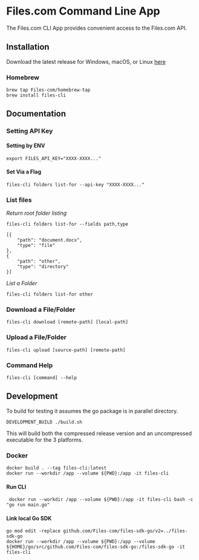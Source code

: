 # Files.com Command Line App

The Files.com CLI App provides convenient access to the Files.com API.

## Installation

Download the latest release for Windows, macOS, or Linux [here](https://github.com/Files-com/files-cli/releases)

### Homebrew 

```shell
brew tap Files-com/homebrew-tap
brew install files-cli
```

## Documentation

### Setting API Key

#### Setting by ENV 

``` shell
export FILES_API_KEY="XXXX-XXXX..."
```

#### Set Via a Flag

```shell 
files-cli folders list-for --api-key "XXXX-XXXX..."
```

### List files

*Return root folder listing*

```shell 
files-cli folders list-for --fields path,type

[{
    "path": "document.docx",
    "type": "file"
},
{
    "path": "other",
    "type": "directory"
}]
```

*List a Folder*

```shell 
files-cli folders list-for other
```

### Download a File/Folder

```shell
files-cli download [remote-path] [local-path]
```

### Upload a File/Folder

```shell
files-cli upload [source-path] [remote-path]
```

### Command Help

```shell
files-cli [command] --help
```

## Development

To build for testing it assumes the go package is in parallel directory. 

```shell
DEVELOPMENT_BUILD ./build.sh
```

This will build both the compressed release version and an uncompressed executable for the 3 platforms.

### Docker

```shell
docker build . --tag files-cli:latest
docker run --workdir /app --volume ${PWD}:/app -it files-cli 
```

#### Run CLI

```shell
 docker run --workdir /app --volume ${PWD}:/app -it files-cli bash -c "go run main.go"
```

#### Link local Go SDK

```shell
go mod edit -replace github.com/Files-com/files-sdk-go/v2=../files-sdk-go
docker run --workdir /app --volume ${PWD}:/app --volume ${HOME}/go/src/github.com/Files-com/files-sdk-go:/files-sdk-go -it files-cli 
```

